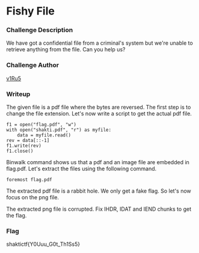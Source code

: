 # Fishy File 

### Challenge Description

We have got a confidential file from a criminal's system but we're unable to retrieve anything from the file. Can you help us?

### Challenge Author

[v1Ru5](https://twitter.com/SrideviKrishn16)

### Writeup

The given file is a pdf file where the bytes are reversed. The first step is to change the file extension. Let's now write a script to get the actual pdf file.

```
f1 = open("flag.pdf", "w")
with open("shakti.pdf", "r") as myfile:
    data = myfile.read()
rev = data[::-1]
f1.write(rev)
f1.close()
```
Binwalk command shows us that a pdf and an image file are embedded in flag.pdf. Let's extract the files using the following command.

```
foremost flag.pdf
```

The extracted pdf file is a rabbit hole. We only get a fake flag. So let's now focus on the png file.

The extracted png file is corrupted. Fix IHDR, IDAT and IEND chunks to get the flag.

### Flag

shaktictf{Y0Uuu_G0t_Th1Ss5}
